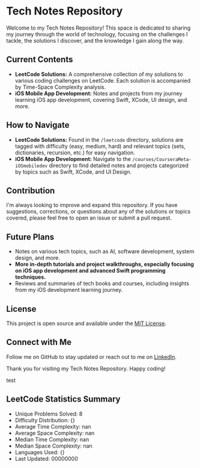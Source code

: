 # Tech Notes Repository

Welcome to my Tech Notes Repository! This space is dedicated to sharing my journey through the world of technology, focusing on the challenges I tackle, the solutions I discover, and the knowledge I gain along the way.

## Current Contents

- **LeetCode Solutions:** A comprehensive collection of my solutions to various coding challenges on LeetCode. Each solution is accompanied by Time-Space Complexity analysis.
- **iOS Mobile App Development:** Notes and projects from my journey learning iOS app development, covering Swift, XCode, UI design, and more.

## How to Navigate

- **LeetCode Solutions:** Found in the `/leetcode` directory, solutions are tagged with difficulty (easy, medium, hard) and relevant topics (sets, dictionaries, recursion, etc.) for easy navigation.
- **iOS Mobile App Development:** Navigate to the `/courses/CourseraMeta-iOSmobiledev` directory to find detailed notes and projects categorized by topics such as Swift, XCode, and UI Design.

## Contribution

I'm always looking to improve and expand this repository. If you have suggestions, corrections, or questions about any of the solutions or topics covered, please feel free to open an issue or submit a pull request.

## Future Plans

- Notes on various tech topics, such as AI, software development, system design, and more.
- **More in-depth tutorials and project walkthroughs, especially focusing on iOS app development and advanced Swift programming techniques.**
- Reviews and summaries of tech books and courses, including insights from my iOS development learning journey.

## License

This project is open source and available under the [MIT License](LICENSE).

## Connect with Me

Follow me on GitHub to stay updated or reach out to me on [LinkedIn](https://www.linkedin.com/in/kardeepakkumar).

Thank you for visiting my Tech Notes Repository. Happy coding!

test
## LeetCode Statistics Summary

- Unique Problems Solved: 8
- Difficulty Distribution: {}
- Average Time Complexity: nan
- Average Space Complexity: nan
- Median Time Complexity: nan
- Median Space Complexity: nan
- Languages Used: {}
- Last Updated: 00000000
